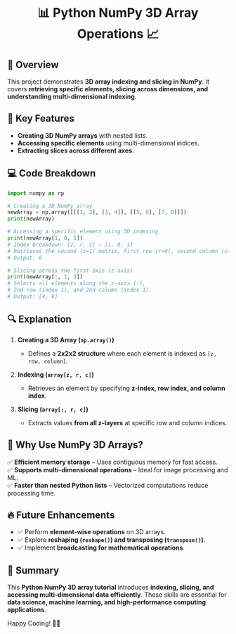 <div align="center">

# 📊 Python NumPy 3D Array Operations 📈

</div>

## 📖 Overview
This project demonstrates **3D array indexing and slicing in NumPy**. It covers **retrieving specific elements, slicing across dimensions, and understanding multi-dimensional indexing**.

## 🔑 Key Features
- **Creating 3D NumPy arrays** with nested lists.
- **Accessing specific elements** using multi-dimensional indices.
- **Extracting slices across different axes**.

## 💻 Code Breakdown
```python
import numpy as np

# Creating a 3D NumPy array
newArray = np.array([[[1, 2], [3, 4]], [[5, 6], [7, 8]]])
print(newArray)

# Accessing a specific element using 3D indexing
print(newArray[1, 0, 1])
# Index breakdown: [z, r, c] → [1, 0, 1]
# Retrieves the second (z=1) matrix, first row (r=0), second column (c=1)
# Output: 6

# Slicing across the first axis (z-axis)
print(newArray[:, 1, 1])
# Selects all elements along the z-axis (:),
# 2nd row (index 1), and 2nd column (index 1)
# Output: [4, 8]
```

## 🔍 Explanation
1. **Creating a 3D Array (`np.array()`)**
   - Defines a **2x2x2 structure** where each element is indexed as `[z, row, column]`.

2. **Indexing (`array[z, r, c]`)**
   - Retrieves an element by specifying **z-index, row index, and column index**.

3. **Slicing (`array[:, r, c]`)**
   - Extracts values **from all z-layers** at specific row and column indices.

## 🚀 Why Use NumPy 3D Arrays?
✅ **Efficient memory storage** – Uses contiguous memory for fast access.  
✅ **Supports multi-dimensional operations** – Ideal for image processing and ML.  
✅ **Faster than nested Python lists** – Vectorized computations reduce processing time.  

## 🔥 Future Enhancements
- ✅ Perform **element-wise operations** on 3D arrays.
- ✅ Explore **reshaping (`reshape()`) and transposing (`transpose()`)**.
- ✅ Implement **broadcasting for mathematical operations**.

## 🎯 Summary
This **Python NumPy 3D array tutorial** introduces **indexing, slicing, and accessing multi-dimensional data efficiently**. These skills are essential for **data science, machine learning, and high-performance computing applications**.

Happy Coding! 🚀🐍

